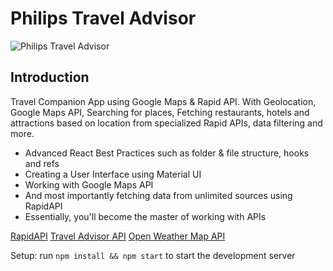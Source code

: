 # Philips Travel Advisor

![Philips Travel Advisor](https://i.ibb.co/qph2cZn/image.pngg)

## Introduction
Travel Companion App using Google Maps & Rapid API. With Geolocation, Google Maps API, Searching for places, Fetching restaurants, hotels and attractions based on location from specialized Rapid APIs, data filtering and more.

- Advanced React Best Practices such as folder & file structure, hooks and refs
- Creating a User Interface using Material UI
- Working with Google Maps API
- And most importantly fetching data from unlimited sources using RapidAPI
- Essentially, you'll become the master of working with APIs

[RapidAPI](https://rapidapi.com/hub)
[Travel Advisor API](https://rapidapi.com/apidojo/api/travel-advisor)
[Open Weather Map API](https://rapidapi.com/community/api/open-weather-map)


Setup: run ```npm install && npm start``` to start the development server
